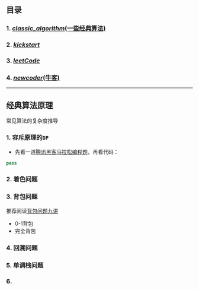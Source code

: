 ## 目录
### 1. [*classic_algorithm*(一些经典算法)](./classic_algorithm)
### 2. [*kickstart*](./kickstart)
### 3. [*leetCode*](./leetCode)
### 4. [*newcoder*(牛客)](./newcoder)

---

## 经典算法原理


<!-- 

### `KMP`算法
- [一篇外文博客](http://jakeboxer.com/blog/2009/12/13/the-knuth-morris-pratt-algorithm-in-my-own-words/)
- [next数组的计算原理](http://www.ruanyifeng.com/blog/2013/05/Knuth%E2%80%93Morris%E2%80%93Pratt_algorithm.html)

 -->

常见算法的复杂度推导

### 1. 容斥原理的`DP`
- 先看一道[腾讯黑客马拉松编程题](http://acm.hdu.edu.cn/showproblem.php?pid=4532)，再看代码：
```python
pass
```

### 2. 着色问题

### 3. 背包问题
推荐阅读[背包问题九讲]()
- 0-1背包
- 完全背包

### 4. 回溯问题

### 5. 单调栈问题

### 6. 